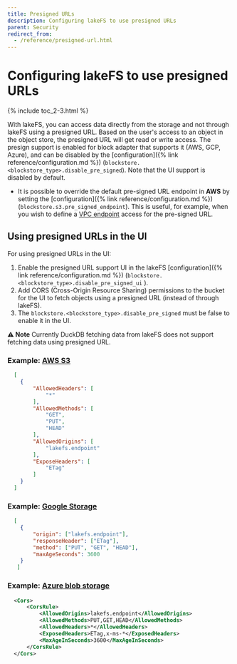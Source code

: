 ```yaml
---
title: Presigned URLs
description: Configuring lakeFS to use presigned URLs
parent: Security
redirect_from:
  - /reference/presigned-url.html
---
```


# Configuring lakeFS to use presigned URLs

{% include toc_2-3.html %}

With lakeFS, you can access data directly from the storage and not through lakeFS using a presigned URL.
Based on the user's access to an object in the object store, the presigned URL will get read or write access.
The presign support is enabled for block adapter that supports it (AWS, GCP, Azure), and can be disabled by the [configuration]({% link reference/configuration.md %}) (`blockstore.<blockstore_type>.disable_pre_signed`). Note that the UI support is disabled by default.

- It is possible to override the default pre-signed URL endpoint in **AWS** by setting the [configuration]({% link reference/configuration.md %}) (`blockstore.s3.pre_signed_endpoint`).
This is useful, for example, when you wish to define a [VPC endpoint](https://docs.aws.amazon.com/AmazonS3/latest/userguide/privatelink-interface-endpoints.html#accessing-s3-interface-endpoints) access for the pre-signed URL.

## Using presigned URLs in the UI
For using presigned URLs in the UI:
1. Enable the presigned URL support UI in the lakeFS [configuration]({% link reference/configuration.md %}) (`blockstore.<blockstore_type>.disable_pre_signed_ui`   ).
2. Add CORS (Cross-Origin Resource Sharing) permissions to the bucket for the UI to fetch objects using a presigned URL (instead of through lakeFS).
3. The `blockstore.<blockstore_type>.disable_pre_signed` must be false to enable it in the UI.

**⚠️ Note** Currently DuckDB fetching data from lakeFS does not support fetching data using presigned URL.

### Example: [AWS S3](https://docs.aws.amazon.com/AmazonS3/latest/userguide/enabling-cors-examples.html)

```json
  [
    {
        "AllowedHeaders": [
            "*"
        ],
        "AllowedMethods": [
            "GET",
            "PUT",
            "HEAD"
        ],
        "AllowedOrigins": [
            "lakefs.endpoint"
        ],
        "ExposeHeaders": [
            "ETag"
        ]
    }
  ]
```


### Example: [Google Storage](https://cloud.google.com/storage/docs/using-cors)

```json
  [
    {
        "origin": ["lakefs.endpoint"],
        "responseHeader": ["ETag"],
        "method": ["PUT", "GET", "HEAD"],
        "maxAgeSeconds": 3600
    }
   ]
```


### Example: [Azure blob storage](https://learn.microsoft.com/en-us/rest/api/storageservices/cross-origin-resource-sharing--cors--support-for-the-azure-storage-services)

```xml
  <Cors>
      <CorsRule>  
          <AllowedOrigins>lakefs.endpoint</AllowedOrigins>  
          <AllowedMethods>PUT,GET,HEAD</AllowedMethods>  
          <AllowedHeaders>*</AllowedHeaders>  
          <ExposedHeaders>ETag,x-ms-*</ExposedHeaders>  
          <MaxAgeInSeconds>3600</MaxAgeInSeconds>  
      </CorsRule>  
  </Cors>
```

